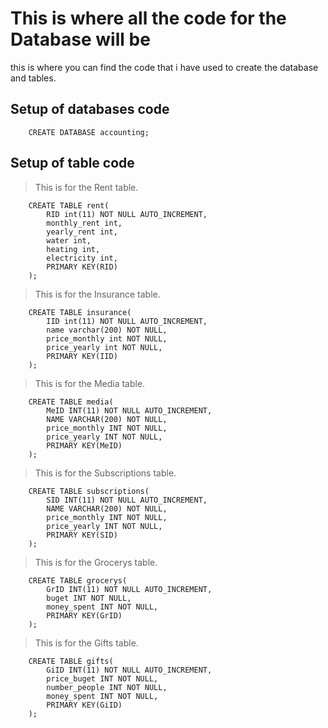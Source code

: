 # This is where all the code for the Database will be

this is where you can find the code that i have used to create the database and tables.

## Setup of databases code

~~~~mysql
    CREATE DATABASE accounting;
~~~~

## Setup of table code

> This is for the Rent table.

~~~~mysql
    CREATE TABLE rent(
        RID int(11) NOT NULL AUTO_INCREMENT,
        monthly_rent int,
        yearly_rent int,
        water int,
        heating int,
        electricity int,
        PRIMARY KEY(RID)
    );
~~~~

> This is for the Insurance table.

~~~~mysql
    CREATE TABLE insurance(
        IID int(11) NOT NULL AUTO_INCREMENT,
        name varchar(200) NOT NULL,
        price_monthly int NOT NULL,
        price_yearly int NOT NULL,
        PRIMARY KEY(IID)
    );
~~~~

> This is for the Media table.

~~~~mysql
    CREATE TABLE media(
        MeID INT(11) NOT NULL AUTO_INCREMENT,
        NAME VARCHAR(200) NOT NULL,
        price_monthly INT NOT NULL,
        price_yearly INT NOT NULL,
        PRIMARY KEY(MeID)
    );
~~~~

> This is for the Subscriptions table.

~~~mysql
    CREATE TABLE subscriptions(
        SID INT(11) NOT NULL AUTO_INCREMENT,
        NAME VARCHAR(200) NOT NULL,
        price_monthly INT NOT NULL,
        price_yearly INT NOT NULL,
        PRIMARY KEY(SID)
    );
~~~

> This is for the Grocerys table.

~~~mysql
    CREATE TABLE grocerys(
        GrID INT(11) NOT NULL AUTO_INCREMENT,
        buget INT NOT NULL,
        money_spent INT NOT NULL,
        PRIMARY KEY(GrID)
    );
~~~

> This is for the Gifts table.

~~~mysql
    CREATE TABLE gifts(
        GiID INT(11) NOT NULL AUTO_INCREMENT,
        price_buget INT NOT NULL,
        number_people INT NOT NULL,
        money_spent INT NOT NULL,
        PRIMARY KEY(GiID)
    );
~~~
